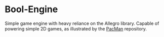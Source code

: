 # Bool-Engine

Simple game engine with heavy reliance on the Allegro library. Capable of powering simple 2D games, as illustrated by the [PacMan](https://github.com/Booligans/PacMan) repository.
